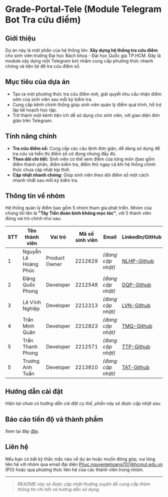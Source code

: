 # Grade-Portal-Tele (Module Telegram Bot Tra cứu điểm)

## Giới thiệu
Dự án này là một phần của hệ thống lớn: **Xây dựng hệ thống tra cứu điểm** cho sinh viên trường Đại học Bách khoa - Đại học Quốc gia TP.HCM. Đây là module xây dựng một Telegram bot nhằm cung cấp phương thức nhanh chóng và tiện lợi để tra cứu điểm số.

## Mục tiêu của dựa án
- Tạo ra một phương thức tra cứu điểm mới, giải quyết nhu cầu nhận điểm sớm của sinh viên sau mỗi kỳ kiểm tra.
- Cung cấp kênh chính thống giúp sinh viên quản lý điểm quá trình, hỗ trợ lập kế hoạch học tập.
- Trở thành một kênh tiện ích dễ sử dụng cho sinh viên, với giao diện đơn giản trên Telegram.

## Tính năng chính
- **Tra cứu điểm số:** Cung cấp các câu lệnh đơn giản, dễ dàng sử dụng để tra cứu và hiển thị điểm số cô đọng nhưng đầy đủ.
- **Theo dõi chi tiết:** Sinh viên có thể xem điểm của từng môn (bao gồm điểm thành phần, điểm kiểm tra, điểm thi) ngay cả khi hệ thống chính thức chưa cập nhật kịp thời.
- **Cập nhật nhanh chóng:** Giúp sinh viên theo dõi điểm số một cách nhanh nhất sau mỗi kỳ kiểm tra.

## Thông tin về nhóm
Hệ thống quản lý điểm bao gồm 5 nhóm tham gia phát triển. Nhóm của chúng tôi tên là **"Tây Tiến đoàn binh không mọc tóc"**, với 5 thành viên đóng vai trò chính như sau:

| STT | Tên thành viên               | Vai trò      | Mã số sinh viên | Email               | LinkedIn/GitHub |
|-----|------------------------------|--------------|-----------------|--------------------|----------------|
| 1   | Nguyễn Lê Hoàng Phúc         | Product Owner| 2212629          | *(đang cập nhật)*  | [NLHP-Github](https://github.com/Huangfu1204) |
| 2   | Đặng Quốc Phong              | Developer    | 2212548          | *(đang cập nhật)*  | [DQP-Github](https://github.com/phongdang17183) |
| 3   | Lê Vĩnh Nghiệp               | Developer    | 2212213          | *(đang cập nhật)*  | [LVN-Github](https://github.com/vinhnghiep0811) |
| 4   | Trần Minh Quân               | Developer    | 2212823          | *(đang cập nhật)*  | [TMQ-Github](https://github.com/Dopalan) |
| 5   | Trần Thanh Phong             | Developer    | 2212571          | *(đang cập nhật)*  | [TTP-Github](https://github.com/rabbit-204) |
| 5   | Trương Anh Tuấn              | Developer    | 2213810          | *(đang cập nhật)*  | [TAT-Github](https://github.com/tuntrng) |

## Hướng dẫn cài đặt
*Hiện tại chưa có hướng dẫn cài đặt cụ thể, phần này sẽ được cập nhật sau.*

## Báo cáo tiến độ và thành phẩm
Xem tại đây [đây](https://github.com/dath-241/grade-portal-tele/blob/main/Gerneral_Report.md#%C4%91a%CC%81nh-gia%CC%81-t%E1%BB%95ng-th%E1%BB%83-nh%C3%B3m).

## Liên hệ
Nếu bạn có bất kỳ thắc mắc nào về dự án hoặc muốn đóng góp, vui lòng liên hệ với nhóm qua email đại diện [Phuc.nguyenlehoang707@hcmut.edu.vn](Phuc.nguyenlehoang707@hcmut.edu.vn) (PO) hoặc qua phương thức liên hệ của các thành viên trong nhóm.

---
  
> *README này sẽ được cập nhật thường xuyên để cung cấp thêm thông tin chi tiết và hướng dẫn sử dụng.*
